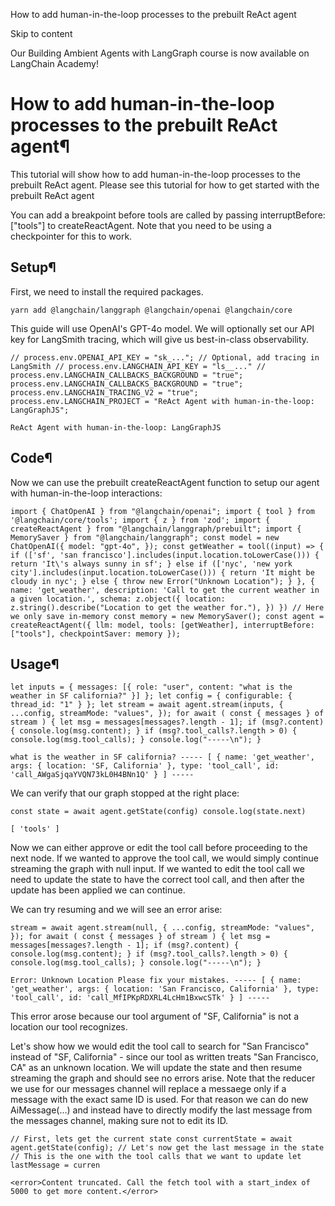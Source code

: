 How to add human-in-the-loop processes to the prebuilt ReAct agent

Skip to content

Our Building Ambient Agents with LangGraph course is now available on LangChain Academy!

# How to add human-in-the-loop processes to the prebuilt ReAct agent¶

This tutorial will show how to add human-in-the-loop processes to the prebuilt ReAct agent. Please see this tutorial for how to get started with the prebuilt ReAct agent

You can add a breakpoint before tools are called by passing interruptBefore: ["tools"] to createReactAgent. Note that you need to be using a checkpointer for this to work.

## Setup¶

First, we need to install the required packages.

```
yarn add @langchain/langgraph @langchain/openai @langchain/core
```

This guide will use OpenAI's GPT-4o model. We will optionally set our API key for LangSmith tracing, which will give us best-in-class observability.

```
// process.env.OPENAI_API_KEY = "sk_..."; // Optional, add tracing in LangSmith // process.env.LANGCHAIN_API_KEY = "ls__..." // process.env.LANGCHAIN_CALLBACKS_BACKGROUND = "true"; process.env.LANGCHAIN_CALLBACKS_BACKGROUND = "true"; process.env.LANGCHAIN_TRACING_V2 = "true"; process.env.LANGCHAIN_PROJECT = "ReAct Agent with human-in-the-loop: LangGraphJS";
```

```
ReAct Agent with human-in-the-loop: LangGraphJS
```

## Code¶

Now we can use the prebuilt createReactAgent function to setup our agent with human-in-the-loop interactions:

```
import { ChatOpenAI } from "@langchain/openai"; import { tool } from '@langchain/core/tools'; import { z } from 'zod'; import { createReactAgent } from "@langchain/langgraph/prebuilt"; import { MemorySaver } from "@langchain/langgraph"; const model = new ChatOpenAI({ model: "gpt-4o", }); const getWeather = tool((input) => { if (['sf', 'san francisco'].includes(input.location.toLowerCase())) { return 'It\'s always sunny in sf'; } else if (['nyc', 'new york city'].includes(input.location.toLowerCase())) { return 'It might be cloudy in nyc'; } else { throw new Error("Unknown Location"); } }, { name: 'get_weather', description: 'Call to get the current weather in a given location.', schema: z.object({ location: z.string().describe("Location to get the weather for."), }) }) // Here we only save in-memory const memory = new MemorySaver(); const agent = createReactAgent({ llm: model, tools: [getWeather], interruptBefore: ["tools"], checkpointSaver: memory });
```

## Usage¶

```
let inputs = { messages: [{ role: "user", content: "what is the weather in SF california?" }] }; let config = { configurable: { thread_id: "1" } }; let stream = await agent.stream(inputs, { ...config, streamMode: "values", }); for await ( const { messages } of stream ) { let msg = messages[messages?.length - 1]; if (msg?.content) { console.log(msg.content); } if (msg?.tool_calls?.length > 0) { console.log(msg.tool_calls); } console.log("-----\n"); }
```

```
what is the weather in SF california? ----- [ { name: 'get_weather', args: { location: 'SF, California' }, type: 'tool_call', id: 'call_AWgaSjqaYVQN73kL0H4BNn1Q' } ] -----
```

We can verify that our graph stopped at the right place:

```
const state = await agent.getState(config) console.log(state.next)
```

```
[ 'tools' ]
```

Now we can either approve or edit the tool call before proceeding to the next node. If we wanted to approve the tool call, we would simply continue streaming the graph with null input. If we wanted to edit the tool call we need to update the state to have the correct tool call, and then after the update has been applied we can continue.

We can try resuming and we will see an error arise:

```
stream = await agent.stream(null, { ...config, streamMode: "values", }); for await ( const { messages } of stream ) { let msg = messages[messages?.length - 1]; if (msg?.content) { console.log(msg.content); } if (msg?.tool_calls?.length > 0) { console.log(msg.tool_calls); } console.log("-----\n"); }
```

```
Error: Unknown Location Please fix your mistakes. ----- [ { name: 'get_weather', args: { location: 'San Francisco, California' }, type: 'tool_call', id: 'call_MfIPKpRDXRL4LcHm1BxwcSTk' } ] -----
```

This error arose because our tool argument of "SF, California" is not a location our tool recognizes.

Let's show how we would edit the tool call to search for "San Francisco" instead of "SF, California" - since our tool as written treats "San Francisco, CA" as an unknown location. We will update the state and then resume streaming the graph and should see no errors arise. Note that the reducer we use for our messages channel will replace a messaege only if a message with the exact same ID is used. For that reason we can do new AiMessage(...) and instead have to directly modify the last message from the messages channel, making sure not to edit its ID.

```
// First, lets get the current state const currentState = await agent.getState(config); // Let's now get the last message in the state // This is the one with the tool calls that we want to update let lastMessage = curren

<error>Content truncated. Call the fetch tool with a start_index of 5000 to get more content.</error>